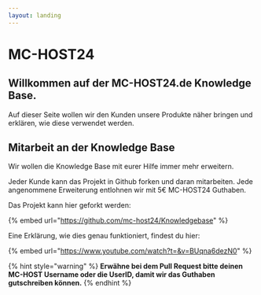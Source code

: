 ```yaml
---
layout: landing
---
```


# MC-HOST24

## Willkommen auf der MC-HOST24.de Knowledge Base.

Auf dieser Seite wollen wir den Kunden unsere Produkte näher bringen und erklären, wie diese verwendet werden.

## Mitarbeit an der Knowledge Base

Wir wollen die Knowledge Base mit eurer Hilfe immer mehr erweitern.

Jeder Kunde kann das Projekt in Github forken und daran mitarbeiten. Jede angenommene Erweiterung entlohnen wir mit 5€ MC-HOST24 Guthaben.

Das Projekt kann hier geforkt werden:

{% embed url="https://github.com/mc-host24/Knowledgebase" %}

Eine Erklärung, wie dies genau funktioniert, findest du hier:

{% embed url="https://www.youtube.com/watch?t=&v=BUqna6dezN0" %}

{% hint style="warning" %}
**Erwähne bei dem Pull Request bitte deinen MC-HOST Username oder die UserID, damit wir das Guthaben gutschreiben können.**
{% endhint %}
